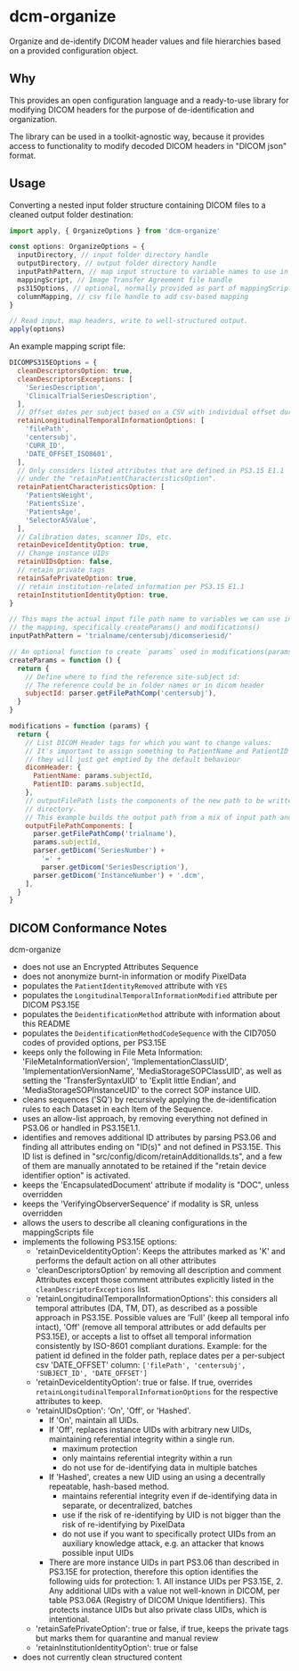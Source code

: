 # dcm-organize

Organize and de-identify DICOM header values and file hierarchies based on a provided configuration object.

## Why

This provides an open configuration language and a ready-to-use library for modifying DICOM headers for the purpose of de-identification and organization.

The library can be used in a toolkit-agnostic way, because it provides access to functionality to modify decoded DICOM headers in "DICOM json" format.

## Usage

Converting a nested input folder structure containing DICOM files to a cleaned output folder destination:

```ts
import apply, { OrganizeOptions } from 'dcm-organize'

const options: OrganizeOptions = {
  inputDirectory, // input folder directory handle
  outputDirectory, // output folder directory handle
  inputPathPattern, // map input structure to variable names to use in the mapping
  mappingScript, // Image Transfer Agreement file handle
  ps315Options, // optional, normally provided as part of mappingScript
  columnMapping, // csv file handle to add csv-based mapping
}

// Read input, map headers, write to well-structured output.
apply(options)
```

An example mapping script file:

```js
DICOMPS315EOptions = {
  cleanDescriptorsOption: true,
  cleanDescriptorsExceptions: [
    'SeriesDescription',
    'ClinicalTrialSeriesDescription',
  ],
  // Offset dates per subject based on a CSV with individual offset durations.
  retainLongitudinalTemporalInformationOptions: [
    'filePath',
    'centersubj',
    'CURR_ID',
    'DATE_OFFSET_ISO8601',
  ],
  // Only considers listed attributes that are defined in PS3.15 E1.1
  // under the "retainPatientCharacteristicsOption".
  retainPatientCharacteristicsOption: [
    'PatientsWeight',
    'PatientsSize',
    'PatientsAge',
    'SelectorASValue',
  ],
  // Calibration dates, scanner IDs, etc.
  retainDeviceIdentityOption: true,
  // Change instance UIDs
  retainUIDsOption: false,
  // retain private tags
  retainSafePrivateOption: true,
  // retain institution-related information per PS3.15 E1.1
  retainInstitutionIdentityOption: true,
}

// This maps the actual input file path name to variables we can use in
// the mapping, specifically createParams() and modifications()
inputPathPattern = 'trialname/centersubj/dicomseriesid/'

// An optional function to create `params` used in modifications(params) function.
createParams = function () {
  return {
    // Define where to find the reference site-subject id:
    // The reference could be in folder names or in dicom header
    subjectId: parser.getFilePathComp('centersubj'),
  }
}

modifications = function (params) {
  return {
    // List DICOM Header tags for which you want to change values:
    // It's important to assign something to PatientName and PatientID as otherwise
    // they will just get emptied by the default behaviour
    dicomHeader: {
      PatientName: params.subjectId,
      PatientID: params.subjectId,
    },
    // outputFilePath lists the components of the new path to be written to the output
    // directory.
    // This example builds the output path from a mix of input path and DICOM headers.
    outputFilePathComponents: [
      parser.getFilePathComp('trialname'),
      params.subjectId,
      parser.getDicom('SeriesNumber') +
        '=' +
        parser.getDicom('SeriesDescription'),
      parser.getDicom('InstanceNumber') + '.dcm',
    ],
  }
}
```

## DICOM Conformance Notes

dcm-organize

- does not use an Encrypted Attributes Sequence
- does not anonymize burnt-in information or modify PixelData
- populates the `PatientIdentityRemoved` attribute with `YES`
- populates the `LongitudinalTemporalInformationModified` attribute per DICOM PS3.15E
- populates the `DeidentificationMethod` attribute with information about this README
- populates the `DeidentificationMethodCodeSequence` with the CID7050 codes of provided options, per PS3.15E
- keeps only the following in File Meta Information:
  'FileMetaInformationVersion', 'ImplementationClassUID', 'ImplementationVersionName',
  'MediaStorageSOPClassUID', as well as setting the 'TransferSyntaxUID' to 'Explit little Endian', and 'MediaStorageSOPInstanceUID' to the correct SOP instance UID.
- cleans sequences ('SQ') by recursively applying the de-identification rules to each Dataset in each Item of the Sequence.
- uses an allow-list approach, by removing everything not defined in PS3.06 or handled in PS3.15E1.1.
- identifies and removes additional ID attributes by parsing PS3.06 and finding all attributes ending on "ID(s)" and not defined in PS3.15E. This ID list is defined in "src/config/dicom/retainAdditionalIds.ts", and a few of them are manually annotated to be retained if the "retain device identifier option" is activated.
- keeps the 'EncapsulatedDocument' attribute if modality is "DOC", unless overridden
- keeps the 'VerifyingObserverSequence' if modality is SR, unless overridden
- allows the users to describe all cleaning configurations in the mappingScripts file
- implements the following PS3.15E options:
  - 'retainDeviceIdentityOption': Keeps the attributes marked as 'K' and performs the default action on all other attributes
  - 'cleanDescriptorsOption' by removing all description and comment Attributes except those comment attributes explicitly listed in the `cleanDescriptorExceptions` list.
  - 'retainLongitudinalTemporalInformationOptions': this considers all temporal attributes (DA, TM, DT), as described as a possible approach in PS3.15E.
    Possible values are 'Full' (keep all temporal info intact), 'Off' (remove all temporal attributes or add defaults per PS3.15E), or accepts a list to offset all temporal information consistently by ISO-8601 compliant durations. Example:
    for the patient id defined in the folder path, replace dates per a per-subject csv 'DATE_OFFSET' column: `['filePath', 'centersubj', 'SUBJECT_ID', 'DATE_OFFSET']`
  - 'retainDeviceIdentityOption': true or false. If true, overrides `retainLongitudinalTemporalInformationOptions` for the respective attributes to keep.
  - 'retainUIDsOption': 'On', 'Off', or 'Hashed'.
    - If 'On', maintain all UIDs.
    - If 'Off', replaces instance UIDs with arbitrary new UIDs, maintaining referential integrity within a single run.
      - maximum protection
      - only maintains referential integrity within a run
      - do not use for de-identifying data in multiple batches
    - If 'Hashed', creates a new UID using an using a decentrally repeatable, hash-based method.
      - maintains referential integrity even if de-identifying data in separate, or decentralized, batches
      - use if the risk of re-identifying by UID is not bigger than the risk of re-identifying by PixelData
      - do not use if you want to specifically protect UIDs from an auxiliary knowledge attack, e.g. an attacker that knows possible input UIDs
    - There are more instance UIDs in part PS3.06 than described in PS3.15E for protection, therefore this option identifies the following uids for protection: 1. All instance UIDs per PS3.15E, 2. Any additional UIDs with a value not well-known in DICOM, per table PS3.06A (Registry of DICOM Unique Identifiers). This protects instance UIDs but also private class UIDs, which is intentional.
  - 'retainSafePrivateOption': true or false, if true, keeps the private tags but marks them for quarantine and manual review
  - 'retainInstitutionIdentityOption': true or false
- does not currently clean structured content
